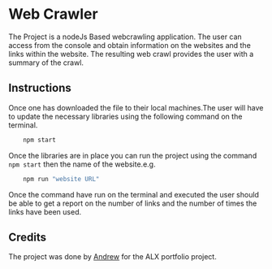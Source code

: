 # Web Crawler

The Project is a nodeJs Based webcrawling application. The user can access from the console and obtain information on the websites and the links within the website. The resulting web crawl provides the user with a summary of the crawl.

## Instructions

Once one has downloaded the file to their local machines.The user will have to update the necessary libraries using the following command on the terminal.

``` bash
    npm start
```

Once the libraries are in place you can run the project using the command `npm start` then the name of the website.e.g.

``` bash
    npm run "website URL"
```

Once the command have run on the terminal and executed the user should be able to get a report on the number of links and the number of times the links have been used.

## Credits

The project was done by [Andrew]("https://github.com/Cyborg1999") for the ALX portfolio project.
